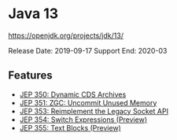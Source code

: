 Java 13
=======
https://openjdk.org/projects/jdk/13/

Release Date: 2019-09-17
Support End:  2020-03

## Features
- [JEP 350: Dynamic CDS Archives](https://openjdk.org/jeps/350)
- [JEP 351: ZGC: Uncommit Unused Memory](https://openjdk.org/jeps/351)
- [JEP 353: Reimplement the Legacy Socket API](https://openjdk.org/jeps/353)
- [JEP 354: Switch Expressions (Preview)](https://openjdk.org/jeps/354)
- [JEP 355: Text Blocks (Preview)](https://openjdk.org/jeps/355)
